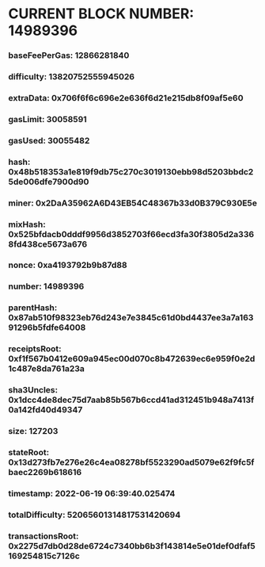 # CURRENT BLOCK NUMBER: 14989396

### baseFeePerGas: 12866281840
### difficulty: 13820752555945026
### extraData: 0x706f6f6c696e2e636f6d21e215db8f09af5e60
### gasLimit: 30058591
### gasUsed: 30055482
### hash: 0x48b518353a1e819f9db75c270c3019130ebb98d5203bbdc25de006dfe7900d90
### miner: 0x2DaA35962A6D43EB54C48367b33d0B379C930E5e
### mixHash: 0x525bfdacb0dddf9956d3852703f66ecd3fa30f3805d2a3368fd438ce5673a676
### nonce: 0xa4193792b9b87d88
### number: 14989396
### parentHash: 0x87ab510f98323eb76d243e7e3845c61d0bd4437ee3a7a16391296b5fdfe64008
### receiptsRoot: 0xf1f567b0412e609a945ec00d070c8b472639ec6e959f0e2d1c487e8da761a23a
### sha3Uncles: 0x1dcc4de8dec75d7aab85b567b6ccd41ad312451b948a7413f0a142fd40d49347
### size: 127203
### stateRoot: 0x13d273fb7e276e26c4ea08278bf5523290ad5079e62f9fc5fbaec2269b618616
### timestamp: 2022-06-19 06:39:40.025474
### totalDifficulty: 52065601314817531420694
### transactionsRoot: 0x2275d7db0d28de6724c7340bb6b3f143814e5e01def0dfaf5169254815c7126c
